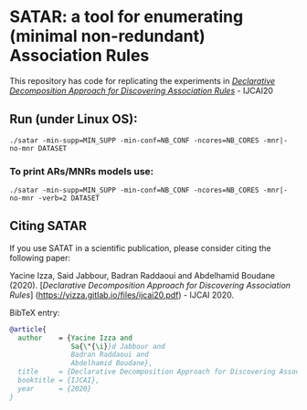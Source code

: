 # SATAR: a tool for enumerating (minimal non-redundant) Association Rules
This repository has code for replicating the experiments in [*Declarative Decomposition Approach for Discovering Association Rules*](https://yizza.gitlab.io/files/ijcai20.pdf) - IJCAI20

## Run (under Linux OS): 

    ./satar -min-supp=MIN_SUPP -min-conf=NB_CONF -ncores=NB_CORES -mnr|-no-mnr DATASET

### To print ARs/MNRs models use:

    ./satar -min-supp=MIN_SUPP -min-conf=NB_CONF -ncores=NB_CORES -mnr|-no-mnr -verb=2 DATASET
   
  
## Citing SATAR  

If you use SATAT in a scientific publication, please consider citing the following paper:

Yacine Izza, Said Jabbour, Badran Raddaoui and Abdelhamid Boudane (2020).  [*Declarative Decomposition Approach for Discovering Association Rules*] (https://yizza.gitlab.io/files/ijcai20.pdf) - IJCAI 2020.

BibTeX entry:

```bibtex
@article{
  author    = {Yacine Izza and 
               Sa{\"{\i}}d Jabbour and
               Badran Raddaoui and 
               Abdelhamid Boudane},
  title     = {Declarative Decomposition Approach for Discovering Association Rules},
  booktitle = {IJCAI},
  year      = {2020}
}
```